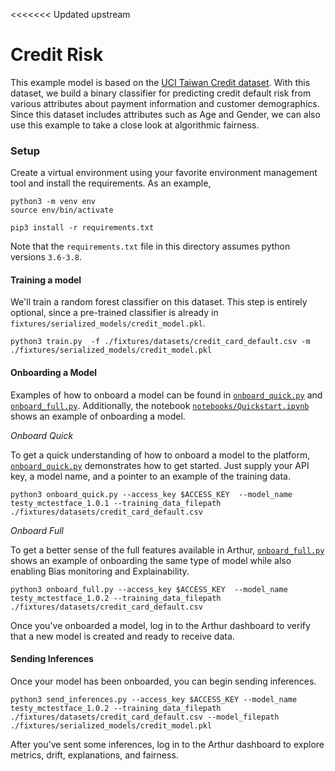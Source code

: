 <<<<<<< Updated upstream

# Credit Risk

This example model is based on the [UCI Taiwan Credit dataset](https://archive.ics.uci.edu/ml/datasets/default+of+credit+card+clients). With this dataset, we build a binary classifier for predicting credit default risk from various attributes about payment information and customer demographics. Since this dataset includes  attributes such as Age and Gender, we can also use this example to take a close look at algorithmic fairness. 

### Setup 

Create a virtual environment using your favorite environment management tool and install the requirements. As an example,

```commandline
python3 -m venv env
source env/bin/activate

pip3 install -r requirements.txt
```

Note that the `requirements.txt` file in this directory assumes python versions `3.6-3.8`.

#### Training a model
We'll train a random forest classifier on this dataset. This step is entirely optional, since a pre-trained classifier is already in `fixtures/serialized_models/credit_model.pkl`.

```commandline
python3 train.py  -f ./fixtures/datasets/credit_card_default.csv -m ./fixtures/serialized_models/credit_model.pkl 
```

#### Onboarding a Model
Examples of how to onboard a model can be found in [`onboard_quick.py`](./onboard_quick.py) and [`onboard_full.py`](./onboard_full.py). Additionally, the notebook [`notebooks/Quickstart.ipynb`](./notebooks/Quickstart.ipynb) shows an example of onboarding a model.

*Onboard Quick*

To get a quick understanding of how to onboard a model to the platform, [`onboard_quick.py`](./onboard_quick.py) demonstrates how to get started. Just supply your API key, a model name, and a pointer to an example of the training data.
```commandline
python3 onboard_quick.py --access_key $ACCESS_KEY  --model_name testy_mctestface_1.0.1 --training_data_filepath ./fixtures/datasets/credit_card_default.csv 
```

*Onboard Full*

To get a better sense of the full features available in Arthur, [`onboard_full.py`](./onboard_full.py) shows an example of onboarding the same type of model while also enabling Bias monitoring and Explainability. 
```commandline
python3 onboard_full.py --access_key $ACCESS_KEY  --model_name testy_mctestface_1.0.2 --training_data_filepath ./fixtures/datasets/credit_card_default.csv 
```

Once you've onboarded a model, log in to the Arthur dashboard to verify that a new model is created and ready to receive data.


#### Sending Inferences
Once your model has been onboarded, you can begin sending inferences. 

```commandline
python3 send_inferences.py --access_key $ACCESS_KEY --model_name testy_mctestface_1.0.2 --training_data_filepath ./fixtures/datasets/credit_card_default.csv --model_filepath ./fixtures/serialized_models/credit_model.pkl
```

After you've sent some inferences, log in to the Arthur dashboard to explore metrics, drift, explanations, and fairness.